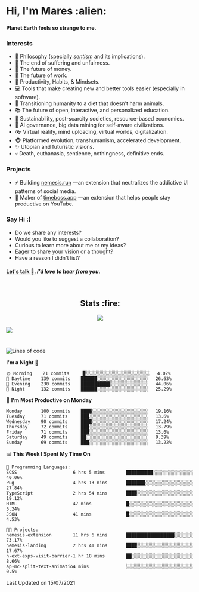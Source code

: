 <h1>Hi, I'm Mares :alien:</h1>

#### Planet Earth feels so strange to me.

### **Interests**

- 🌊 Philosophy (specially [_sentism_][sentismmedium] and its implications).
- 🎯 The end of suffering and unfairness.
- 💸 The future of money.
- 💼 The future of work.
- 🧠 Productivity, Habits, & Mindsets.
- 💻 Tools that make creating new and better tools easier (especially in software).
- 🥗 Transitioning humanity to a diet that doesn't harm animals.
- 📚 The future of open, interactive, and personalized education.
- 🌱 Sustainability, post-scarcity societies, resource-based economies.
- 🤖 AI governance, big data mining for self-aware civilizations.
- 👓 Virtual reality, mind uploading, virtual worlds, digitalization.
- 🐵 Platformed evolution, transhumanism, accelerated development.
- ✨ Utopian and futuristic visions.
- 💀 Death, euthanasia, sentience, nothingness, definitive ends.


### **Projects**

- ⚡ Building [nemesis.run](https://nemesis.run) —an extension that neutralizes the addictive UI patterns of social media.
- 💎 Maker of [timeboss.app](https://timeboss.app) —an extension that helps people stay productive on YouTube.


### **Say Hi :)**

- Do we share any interests?
- Would you like to suggest a collaboration?
- Curious to learn more about me or my ideas?
- Eager to share your vision or a thought?
- Have a reason I didn't list?

#### [Let's talk :wave:.](mailto:mareszhar@gmail.com) _I'd love to hear from you_.

[sentismmedium]: https://medium.com/@mareszhar/born-a-prisoner-a-reflection-about-life-its-struggles-and-a-plan-to-escape-d8566ce9b026

<br>

<h2 align="center">Stats :fire:</h2>

<div align="center">
  <img src="https://github-readme-streak-stats.herokuapp.com?user=mareszhar&theme=black-ice&hide_border=true&stroke=FFFFFF15&ring=DF8FFE&fire=DF8FFE&currStreakLabel=DF8FFE&background=1A232A&currStreakNum=86FFAB&dates=B1AAB3FF">
</div>

<br>

<img src="https://activity-graph.herokuapp.com/graph?username=mareszhar&theme=nord&bg_color=00000000&color=979797&line=DF8FFE&point=00000000&area=true&hide_border=true">

<br>

<h1></h1>

<!--START_SECTION:waka-->
![Lines of code](https://img.shields.io/badge/From%20Hello%20World%20I%27ve%20Written-108585%20lines%20of%20code-blue)

**I'm a Night 🦉** 

```text
🌞 Morning    21 commits     █░░░░░░░░░░░░░░░░░░░░░░░░   4.02% 
🌆 Daytime    139 commits    ██████░░░░░░░░░░░░░░░░░░░   26.63% 
🌃 Evening    230 commits    ███████████░░░░░░░░░░░░░░   44.06% 
🌙 Night      132 commits    ██████░░░░░░░░░░░░░░░░░░░   25.29%

```
📅 **I'm Most Productive on Monday** 

```text
Monday       100 commits    ████░░░░░░░░░░░░░░░░░░░░░   19.16% 
Tuesday      71 commits     ███░░░░░░░░░░░░░░░░░░░░░░   13.6% 
Wednesday    90 commits     ████░░░░░░░░░░░░░░░░░░░░░   17.24% 
Thursday     72 commits     ███░░░░░░░░░░░░░░░░░░░░░░   13.79% 
Friday       71 commits     ███░░░░░░░░░░░░░░░░░░░░░░   13.6% 
Saturday     49 commits     ██░░░░░░░░░░░░░░░░░░░░░░░   9.39% 
Sunday       69 commits     ███░░░░░░░░░░░░░░░░░░░░░░   13.22%

```


📊 **This Week I Spent My Time On** 

```text
💬 Programming Languages: 
SCSS                     6 hrs 5 mins        ██████████░░░░░░░░░░░░░░░   40.06% 
Pug                      4 hrs 13 mins       ███████░░░░░░░░░░░░░░░░░░   27.84% 
TypeScript               2 hrs 54 mins       ████░░░░░░░░░░░░░░░░░░░░░   19.12% 
HTML                     47 mins             █░░░░░░░░░░░░░░░░░░░░░░░░   5.24% 
JSON                     41 mins             █░░░░░░░░░░░░░░░░░░░░░░░░   4.53%

🐱‍💻 Projects: 
nemesis-extension        11 hrs 6 mins       ██████████████████░░░░░░░   73.17% 
nemesis-landing          2 hrs 41 mins       ████░░░░░░░░░░░░░░░░░░░░░   17.67% 
n-ext-exps-visit-barrier-1 hr 18 mins        ██░░░░░░░░░░░░░░░░░░░░░░░   8.66% 
ap-mc-split-text-animatio4 mins              ░░░░░░░░░░░░░░░░░░░░░░░░░   0.5%

```


 Last Updated on 15/07/2021
<!--END_SECTION:waka-->

